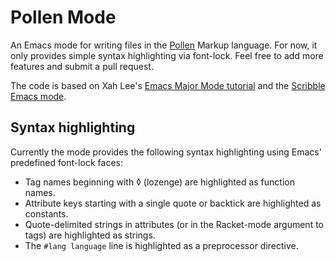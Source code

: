 # Pollen Mode

An Emacs mode for writing files in the [Pollen](http://pollenpub.com/) Markup
language. For now, it only provides simple syntax highlighting via
font-lock. Feel free to add more features and submit a pull request.

The code is based on Xah Lee's
[Emacs Major Mode tutorial](http://ergoemacs.org/emacs/elisp_syntax_coloring.html)
and the [Scribble Emacs mode](https://github.com/emacs-pe/scribble-mode).

## Syntax highlighting

Currently the mode provides the following syntax highlighting using Emacs'
predefined font-lock faces:

+ Tag names beginning with ◊ (lozenge) are highlighted as function names.
+ Attribute keys starting with a single quote or backtick are highlighted as
  constants.
+ Quote-delimited strings in attributes (or in the Racket-mode argument to tags) are highlighted
  as strings.
+ The `#lang language` line is highlighted as a preprocessor directive.
